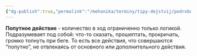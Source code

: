 ```yaml
---
{"dg-publish":true,"permalink":"/mehanika/terminy/tipy-dejstvij/podrobnee-o-tipah-dejstvij/poputnoe/"}
---
```


**Попутное действие** - количество в ход ограниченно только логикой. Подразумевает под собой: что-то сказать, прошептать, прокричать, громко топнуть при беге. То есть все действия, что совершаются “попутно”, не отвлекаясь от основного или дополнительного действия.